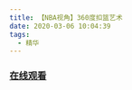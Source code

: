 ```yaml
---
title: 【NBA视角】360度扣篮艺术
date: 2020-03-06 10:04:39
tags:
  - 精华
---
```


### <a href="https://www.weibo.com/tv/v/Ixk1MmBQd?fid=1034:4479416458477578" target="_blank">在线观看</a>


